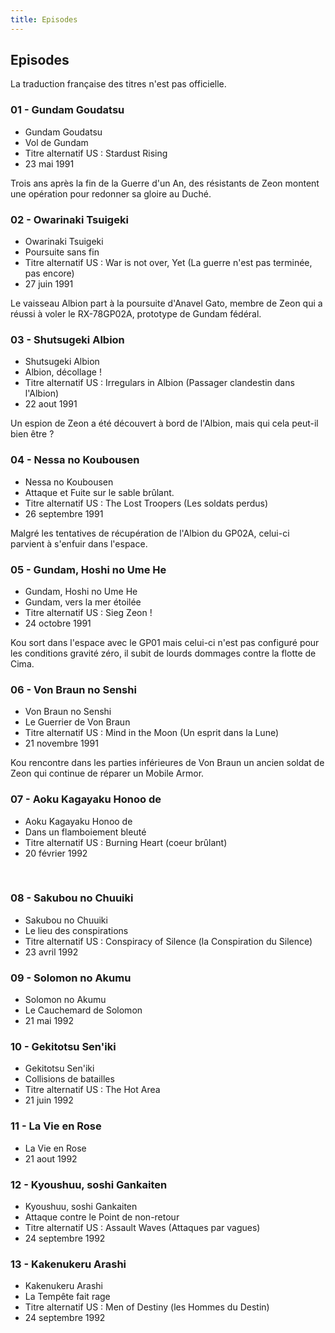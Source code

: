 ```yaml
---
title: Episodes
---
```


Episodes
--------


La traduction française des titres n'est pas officielle.


### 01 - Gundam Goudatsu


* Gundam Goudatsu
* Vol de Gundam
* Titre alternatif US : Stardust Rising
* 23 mai 1991


Trois ans après la fin de la Guerre d'un An, des résistants de Zeon montent une opération pour redonner sa gloire au Duché.


### 02 - Owarinaki Tsuigeki


* Owarinaki Tsuigeki
* Poursuite sans fin
* Titre alternatif US : War is not over, Yet (La guerre n'est pas terminée, pas encore)
* 27 juin 1991


Le vaisseau Albion part à la poursuite d'Anavel Gato, membre de Zeon qui a réussi à voler le RX-78GP02A, prototype de Gundam fédéral.




### 03 - Shutsugeki Albion


* Shutsugeki Albion
* Albion, décollage !
* Titre alternatif US : Irregulars in Albion (Passager clandestin dans l'Albion)
* 22 aout 1991


Un espion de Zeon a été découvert à bord de l'Albion, mais qui cela peut-il bien être ?


### 04 - Nessa no Koubousen


* Nessa no Koubousen
* Attaque et Fuite sur le sable brûlant.
* Titre alternatif US : The Lost Troopers (Les soldats perdus)
* 26 septembre 1991


Malgré les tentatives de récupération de l'Albion du GP02A, celui-ci parvient à s'enfuir dans l'espace.


### 05 - Gundam, Hoshi no Ume He

* Gundam, Hoshi no Ume He
* Gundam, vers la mer étoilée
* Titre alternatif US : Sieg Zeon !
* 24 octobre 1991


Kou sort dans l'espace avec le GP01 mais celui-ci n'est pas configuré pour les conditions gravité zéro, il subit de lourds dommages contre la flotte de Cima.


### 06 - Von Braun no Senshi


* Von Braun no Senshi
* Le Guerrier de Von Braun
* Titre alternatif US : Mind in the Moon (Un esprit dans la Lune)
* 21 novembre 1991


Kou rencontre dans les parties inférieures de Von Braun un ancien soldat de Zeon qui continue de réparer un Mobile Armor.


### 07 - Aoku Kagayaku Honoo de


* Aoku Kagayaku Honoo de
* Dans un flamboiement bleuté
* Titre alternatif US : Burning Heart (coeur brûlant)
* 20 février 1992


 


### 08 - Sakubou no Chuuiki


* Sakubou no Chuuiki
* Le lieu des conspirations
* Titre alternatif US : Conspiracy of Silence (la Conspiration du Silence)
* 23 avril 1992


### 09 - Solomon no Akumu


* Solomon no Akumu
* Le Cauchemard de Solomon
* 21 mai 1992


### 10 - Gekitotsu Sen'iki


* Gekitotsu Sen'iki
* Collisions de batailles
* Titre alternatif US : The Hot Area
* 21 juin 1992

### 11 - La Vie en Rose

* La Vie en Rose
* 21 aout 1992


### 12 - Kyoushuu, soshi Gankaiten


* Kyoushuu, soshi Gankaiten
* Attaque contre le Point de non-retour
* Titre alternatif US : Assault Waves (Attaques par vagues)
* 24 septembre 1992


### 13 - Kakenukeru Arashi


* Kakenukeru Arashi
* La Tempête fait rage
* Titre alternatif US : Men of Destiny (les Hommes du Destin)
* 24 septembre 1992
